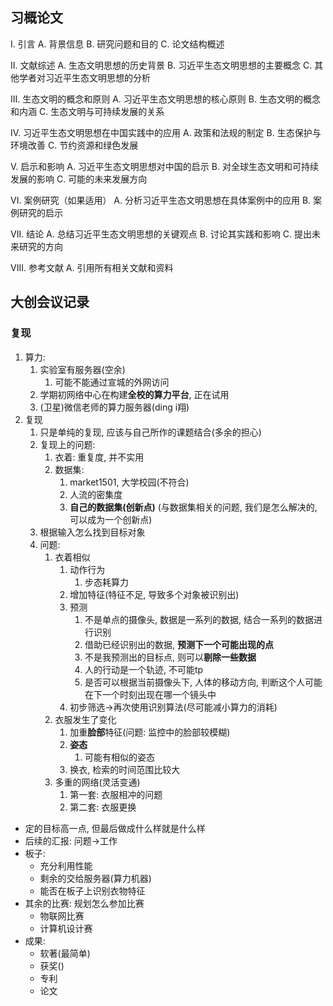 ## 习概论文
I. 引言 A. 背景信息 B. 研究问题和目的 C. 论文结构概述

II. 文献综述 A. 生态文明思想的历史背景 B. 习近平生态文明思想的主要概念 C. 其他学者对习近平生态文明思想的分析

III. 生态文明的概念和原则 A. 习近平生态文明思想的核心原则 B. 生态文明的概念和内涵 C. 生态文明与可持续发展的关系

IV. 习近平生态文明思想在中国实践中的应用 A. 政策和法规的制定 B. 生态保护与环境改善 C. 节约资源和绿色发展

V. 启示和影响 A. 习近平生态文明思想对中国的启示 B. 对全球生态文明和可持续发展的影响 C. 可能的未来发展方向

VI. 案例研究（如果适用） A. 分析习近平生态文明思想在具体案例中的应用 B. 案例研究的启示

VII. 结论 A. 总结习近平生态文明思想的关键观点 B. 讨论其实践和影响 C. 提出未来研究的方向

VIII. 参考文献 A. 引用所有相关文献和资料


## 大创会议记录
### 复现
1. 算力:
	1. 实验室有服务器(空余)
		1. 可能不能通过宣城的外网访问
	2. 学期初网络中心在构建**全校的算力平台**, 正在试用
	3. (卫星)微信老师的算力服务器(ding i翔)
2. 复现
	1. 只是单纯的复现, 应该与自己所作的课题结合(多余的担心)
	2. 复现上的问题:
		1. 衣着: 重复度, 并不实用
		2. 数据集: 
			1. market1501, 大学校园(不符合)
			2. 人流的密集度
			3. **自己的数据集(创新点)**  (与数据集相关的问题, 我们是怎么解决的, 可以成为一个创新点)
	3. 根据输入怎么找到目标对象
	4. 问题:
		1. 衣着相似
			1. 动作行为
				1. 步态耗算力
			2. 增加特征(特征不足, 导致多个对象被识别出)
			3. 预测
				1. 不是单点的摄像头, 数据是一系列的数据, 结合一系列的数据进行识别
				2. 借助已经识别出的数据, **预测下一个可能出现的点**
				3. 不是我预测出的目标点, 则可以**剔除一些数据**
				4. 人的行动是一个轨迹, 不可能tp
				5. 是否可以根据当前摄像头下, 人体的移动方向, 判断这个人可能在下一个时刻出现在哪一个镜头中
			4. 初步筛选->再次使用识别算法(尽可能减小算力的消耗)
		2. 衣服发生了变化
			1. 加重**脸部**特征(问题: 监控中的脸部较模糊)
			2. **姿态**
				1. 可能有相似的姿态
			3. 换衣, 检索的时间范围比较大
		3. 多重的网络(灵活变通)
			1. 第一套: 衣服相冲的问题
			2. 第二套: 衣服更换
- 定的目标高一点, 但最后做成什么样就是什么样
- 后续的汇报: 问题->工作
- 板子: 
	- 充分利用性能
	- 剩余的交给服务器(算力机器)
	- 能否在板子上识别衣物特征
- 其余的比赛: 规划怎么参加比赛
	- 物联网比赛
	- 计算机设计赛
- 成果:
	- 软著(最简单)
	- 获奖()
	- 专利
	- 论文